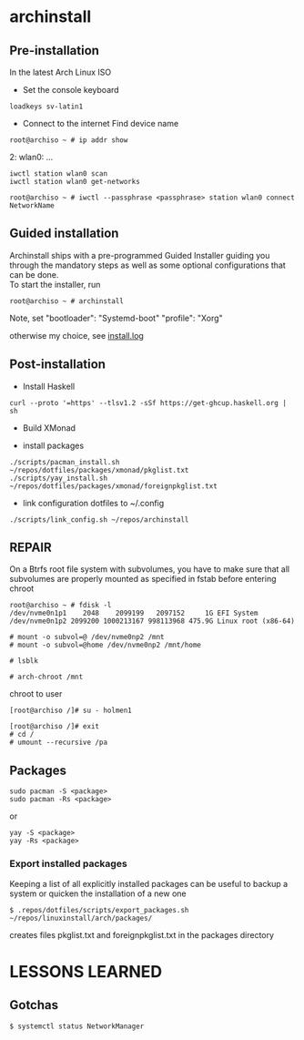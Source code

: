 # archinstall
## Pre-installation
In the latest Arch Linux ISO

* Set the console keyboard
```
loadkeys sv-latin1
```
* Connect to the internet
Find device name
```
root@archiso ~ # ip addr show
```
2: wlan0: ...
```
iwctl station wlan0 scan
iwctl station wlan0 get-networks
```

```
root@archiso ~ # iwctl --passphrase <passphrase> station wlan0 connect NetworkName
```
## Guided installation
Archinstall ships with a pre-programmed Guided Installer guiding you through the mandatory steps as well as some optional configurations that can be done.   
To start the installer, run
```
root@archiso ~ # archinstall
```

Note, set 
"bootloader": "Systemd-boot" 
"profile":    "Xorg"

otherwise my choice, see [install.log](../log/install.log)  


## Post-installation

* Install Haskell
```
curl --proto '=https' --tlsv1.2 -sSf https://get-ghcup.haskell.org | sh
```

* Build XMonad



* install packages
```
./scripts/pacman_install.sh ~/repos/dotfiles/packages/xmonad/pkglist.txt
./scripts/yay_install.sh ~/repos/dotfiles/packages/xmonad/foreignpkglist.txt
```
* link configuration dotfiles to ~/.config

```
./scripts/link_config.sh ~/repos/archinstall
```


## REPAIR
On a Btrfs root file system with subvolumes, you have to make sure that all subvolumes are properly mounted
as specified in fstab before entering chroot

```
root@archiso ~ # fdisk -l
/dev/nvme0n1p1    2048    2099199   2097152     1G EFI System
/dev/nvme0n1p2 2099200 1000213167 998113968 475.9G Linux root (x86-64)
```

```
# mount -o subvol=@ /dev/nvme0np2 /mnt
# mount -o subvol=@home /dev/nvme0np2 /mnt/home
```

```
# lsblk 
```

```
# arch-chroot /mnt
```

chroot to user
```
[root@archiso /]# su - holmen1
```


```
[root@archiso /]# exit
# cd /
# umount --recursive /pa
```


## Packages

```
sudo pacman -S <package>
sudo pacman -Rs <package>
```
or
```
yay -S <package>
yay -Rs <package>
```


### Export installed packages
Keeping a list of all explicitly installed packages can be useful to backup a system or quicken the installation of a new one
```
$ .repos/dotfiles/scripts/export_packages.sh ~/repos/linuxinstall/arch/packages/
```
creates files pkglist.txt and foreignpkglist.txt in the packages directory


# LESSONS LEARNED

## Gotchas
```
$ systemctl status NetworkManager
```









